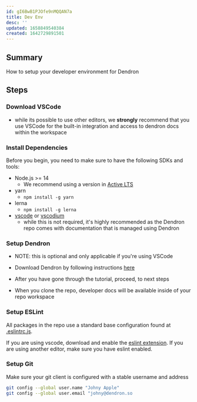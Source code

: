 ```yaml
---
id: gI6BwB1PJOfe9nMQQAN7a
title: Dev Env
desc: ''
updated: 1658849540384
created: 1642729891501
---
```


## Summary

How to setup your developer environment for Dendron

## Steps

### Download VSCode

- while its possible to use other editors, we **strongly** recommend that you use VSCode for the built-in integration and access to dendron docs within the workspace

### Install Dependencies
Before you begin, you need to make sure to have the following SDKs and tools:

- Node.js >= 14
  - We recommend using a version in [Active LTS](https://nodejs.org/en/about/releases/)
- yarn
  - `npm install -g yarn`
- lerna
  - `npm install -g lerna`
- [vscode](https://code.visualstudio.com/) or [vscodium](https://vscodium.com/)
  - while this is not required, it's highly recommended as the Dendron repo comes with documentation that is managed using Dendron

### Setup Dendron

- NOTE: this is optional and only applicable if you're using VSCode

- Download Dendron by following instructions [here](https://wiki.dendron.so/notes/678c77d9-ef2c-4537-97b5-64556d6337f1.html)
- After you have gone through the tutorial, proceed, to next steps
- When you clone the repo, developer docs will be available inside of your repo workspace

### Setup ESLint

All packages in the repo use a standard base configuration found at [.eslintrc.js](.eslintrc.js).

If you are using vscode, download and enable the [eslint extension](https://marketplace.visualstudio.com/items?itemName=dbaeumer.vscode-eslint).
If you are using another editor, make sure you have eslint enabled.

### Setup Git

Make sure your git client is configured with a stable username and address

```sh
git config --global user.name "Johny Apple"
git config --global user.email "johny@dendron.so
```